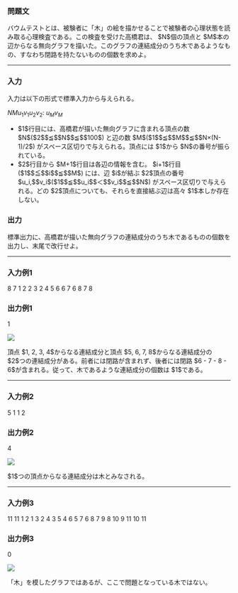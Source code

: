 
<div>

<div>

<div>

<div>

<section>

### **問題文**

<p>
バウムテストとは、被験者に「木」の絵を描かせることで被験者の心理状態を読み取る心理検査である。この検査を受けた高橋君は、 $N$個の頂点と $M$本の辺からなる無向グラフを描いた。このグラフの連結成分のうち木であるようなもの、すなわち閉路を持たないものの個数を求めよ。
</p>

</section>

</div>

---

<div>

<div>

<section>

### **入力**

<p>
入力は以下の形式で標準入力から与えられる。
</p>

<div>

$N$$M$$u_1$$v_1$$u_2$$v_2$:
$u_M$$v_M$
</div>

<ul>

<li>
$1$行目には、高橋君が描いた無向グラフに含まれる頂点の数 $N$($2$$≦$$N$$≦$$100$) と辺の数 $M$($1$$≦$$M$$≦$$N×(N-1)/2$) がスペース区切りで与えられる。頂点には $1$から $N$の番号が振られている。
</li>

<li>
$2$行目から $M+1$行目は各辺の情報を含む。 $i+1$行目 ($1$$≦$$i$$≦$$M$) には、辺 $i$が結ぶ $2$頂点の番号 $u_i,$$v_i$($1$$≦$$u_i$$＜$$v_i$$≦$$N$) がスペース区切りで与えられる。どの $2$頂点についても、それらを直接結ぶ辺は高々 $1$本しか存在しない。
</li>

</ul>

</section>

</div>

<div>

<section>

### **出力**

<p>
標準出力に、高橋君が描いた無向グラフの連結成分のうち木であるものの個数を出力し、末尾で改行せよ。
</p>

</section>

</div>

</div>

---

<div>

<section>

### **入力例1**

<div>

8 7
1 2
2 3
2 4
5 6
6 7
6 8
7 8

</div>

</section>

</div>

<div>

<section>

### **出力例1**

<div>

1

</div>

<p>

<img src="http://arc037.contest.atcoder.jp/img/arc/037/ljlefijfewkjfwefk/B_sample1.png">

</img>

</p>

<p>
頂点 $1, 2, 3, 4$からなる連結成分と頂点 $5, 6, 7, 8$からなる連結成分の $2$つの連結成分がある。前者には閉路が含まれず、後者には閉路 $6 - 7 - 8 - 6$が含まれる。従って、木であるような連結成分の個数は $1$である。
</p>

</section>

</div>

---

<div>

<section>

### **入力例2**

<div>

5 1
1 2

</div>

</section>

</div>

<div>

<section>

### **出力例2**

<div>

4

</div>

<p>

<img src="http://arc037.contest.atcoder.jp/img/arc/037/ljlefijfewkjfwefk/B_sample2.png">

</img>

</p>

<p>
$1$つの頂点からなる連結成分は木とみなされる。
</p>

</section>

</div>

---

<div>

<section>

### **入力例3**

<div>

11 11
1 2
1 3
2 4
3 5
4 6
5 7
6 8
7 9
8 10
9 11
10 11

</div>

</section>

</div>

<div>

<section>

### **出力例3**

<div>

0

</div>

<p>

<img src="http://arc037.contest.atcoder.jp/img/arc/037/ljlefijfewkjfwefk/B_sample3.png">

</img>

</p>

<p>
「木」を模したグラフではあるが、ここで問題となっている木ではない。
</p>

</section>

</div>

</div>

</div>

</div>
